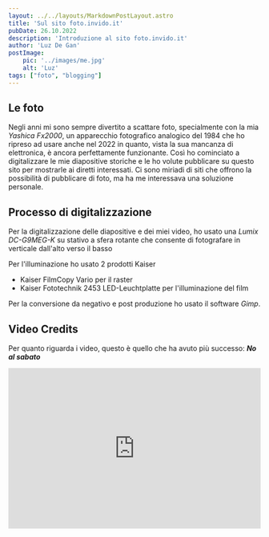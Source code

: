 ```yaml
---
layout: ../../layouts/MarkdownPostLayout.astro
title: 'Sul sito foto.invido.it'
pubDate: 26.10.2022
description: 'Introduzione al sito foto.invido.it'
author: 'Luz De Gan'
postImage:
    pic: '../images/me.jpg'
    alt: 'Luz'
tags: ["foto", "blogging"]
---
```

## Le foto

Negli anni mi sono sempre divertito a scattare foto, specialmente con la mia _Yashica Fx2000_,
un apparecchio fotografico analogico del 1984 che ho ripreso ad usare anche nel 2022 in quanto, vista la sua mancanza di 
elettronica, è ancora perfettamente funzionante. Così ho cominciato a 
digitalizzare le mie diapositive storiche e le ho volute pubblicare su questo sito per mostrarle 
ai diretti interessati. Ci sono miriadi di siti che offrono la possibilità di pubblicare 
di foto, ma ha me interessava una soluzione personale. 

## Processo di digitalizzazione

Per la digitalizzazione delle diapositive e dei miei video, ho usato una _Lumix DC-G9MEG-K_
su stativo a sfera rotante che consente di fotografare in verticale dall'alto verso il basso 

Per l'illuminazione ho usato 2 prodotti Kaiser
- Kaiser FilmCopy Vario per il raster
- Kaiser Fototechnik 2453 LED-Leuchtplatte per l'illuminazione del film

Per la conversione da negativo e post produzione ho usato il software _Gimp_.

## Video Credits
Per quanto riguarda i video, questo è quello che ha avuto più successo: _**No al sabato**_

<iframe width="100%" height="320px" src="https://www.youtube.com/embed/bROlBtxBnOU" title="YouTube video player" frameborder="0" allow="accelerometer; autoplay; clipboard-write; encrypted-media; gyroscope; picture-in-picture" allowfullscreen></iframe>